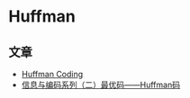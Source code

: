 # Huffman
## 文章
- [Huffman Coding](https://people.cs.nctu.edu.tw/~cjtsai/courses/imc/classnotes/imc14_03_Huffman_Codes.pdf)
- [信息与编码系列（二）最优码——Huffman码](https://zhuanlan.zhihu.com/p/102758195)